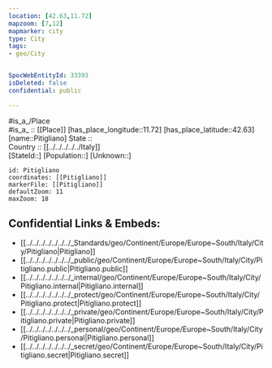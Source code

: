 ```yaml
---
location: [42.63,11.72] 
mapzoom: [7,12] 
mapmarker: city 
type: City
tags:
- geo/City


SpocWebEntityId: 33393
isDeleted: false
confidential: public

---
```

#is_a_/Place  
#is_a_ :: [[Place]] 
[has_place_longitude::11.72] 
[has_place_latitude::42.63] 
[name::Pitigliano] 
State ::  
Country :: [[../../../../../Italy]]  
[StateId::] 
[Population::] 
[Unknown::] 


```leaflet
id: Pitigliano
coordinates: [[Pitigliano]] 
markerFile: [[Pitigliano]] 
defaultZoom: 11 
maxZoom: 18
```


## Confidential Links & Embeds: 
- [[../../../../../../../_Standards/geo/Continent/Europe/Europe~South/Italy/City/Pitigliano|Pitigliano]] 
- [[../../../../../../../_public/geo/Continent/Europe/Europe~South/Italy/City/Pitigliano.public|Pitigliano.public]] 
- [[../../../../../../../_internal/geo/Continent/Europe/Europe~South/Italy/City/Pitigliano.internal|Pitigliano.internal]] 
- [[../../../../../../../_protect/geo/Continent/Europe/Europe~South/Italy/City/Pitigliano.protect|Pitigliano.protect]] 
- [[../../../../../../../_private/geo/Continent/Europe/Europe~South/Italy/City/Pitigliano.private|Pitigliano.private]] 
- [[../../../../../../../_personal/geo/Continent/Europe/Europe~South/Italy/City/Pitigliano.personal|Pitigliano.personal]] 
- [[../../../../../../../_secret/geo/Continent/Europe/Europe~South/Italy/City/Pitigliano.secret|Pitigliano.secret]] 
